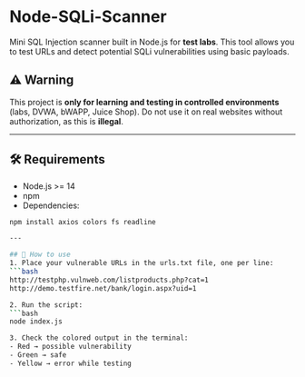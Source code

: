# Node-SQLi-Scanner

Mini SQL Injection scanner built in Node.js for **test labs**.
This tool allows you to test URLs and detect potential SQLi vulnerabilities using basic payloads.

## ⚠️ Warning

This project is **only for learning and testing in controlled environments** (labs, DVWA, bWAPP, Juice Shop).
Do not use it on real websites without authorization, as this is **illegal**.

---

## 🛠️ Requirements

- Node.js >= 14
- npm
- Dependencies:
```bash
npm install axios colors fs readline

---

## 🚀 How to use
1. Place your vulnerable URLs in the urls.txt file, one per line:
```bash
http://testphp.vulnweb.com/listproducts.php?cat=1
http://demo.testfire.net/bank/login.aspx?uid=1

2. Run the script:
```bash
node index.js

3. Check the colored output in the terminal:
- Red → possible vulnerability
- Green → safe
- Yellow → error while testing